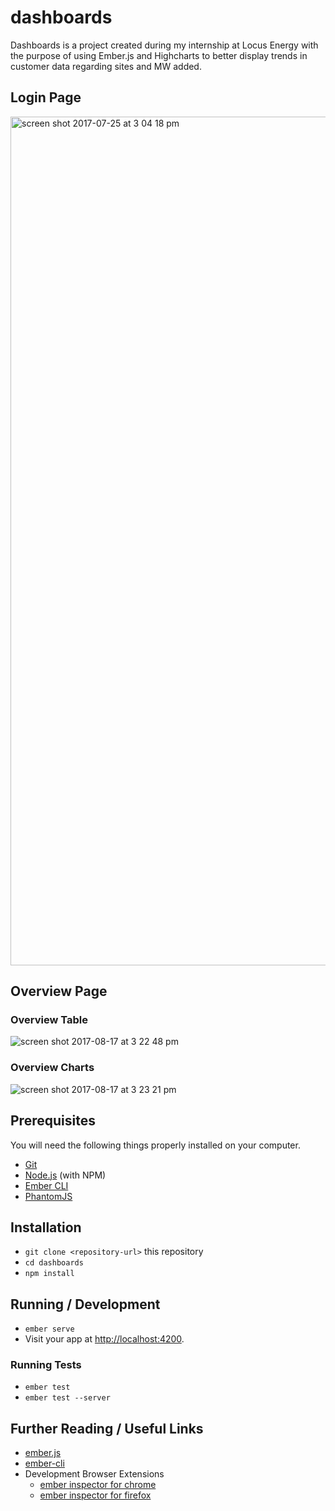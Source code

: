 # dashboards

Dashboards is a project created during my internship at Locus Energy with the purpose of using Ember.js and Highcharts to better display trends in customer data regarding sites and MW added.

## Login Page

<img width="1358" alt="screen shot 2017-07-25 at 3 04 18 pm" src="https://user-images.githubusercontent.com/11432315/28595900-e2bf7282-714a-11e7-9944-c970a2d51c18.png">

## Overview Page

### Overview Table

![screen shot 2017-08-17 at 3 22 48 pm](https://user-images.githubusercontent.com/11432315/29436405-2cf87e44-8360-11e7-8df8-5659bf2ada3a.png)

### Overview Charts

![screen shot 2017-08-17 at 3 23 21 pm](https://user-images.githubusercontent.com/11432315/29436429-509b9da4-8360-11e7-8b05-53f058dd98cd.png)

## Prerequisites

You will need the following things properly installed on your computer.

* [Git](https://git-scm.com/)
* [Node.js](https://nodejs.org/) (with NPM)
* [Ember CLI](https://ember-cli.com/)
* [PhantomJS](http://phantomjs.org/)

## Installation

* `git clone <repository-url>` this repository
* `cd dashboards`
* `npm install`

## Running / Development

* `ember serve`
* Visit your app at [http://localhost:4200](http://localhost:4200).

### Running Tests

* `ember test`
* `ember test --server`

## Further Reading / Useful Links

* [ember.js](http://emberjs.com/)
* [ember-cli](https://ember-cli.com/)
* Development Browser Extensions
  * [ember inspector for chrome](https://chrome.google.com/webstore/detail/ember-inspector/bmdblncegkenkacieihfhpjfppoconhi)
  * [ember inspector for firefox](https://addons.mozilla.org/en-US/firefox/addon/ember-inspector/)
